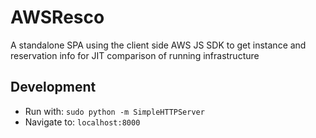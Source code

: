 # AWSResco
A standalone SPA using the client side AWS JS SDK to get instance and reservation info for JIT comparison of running infrastructure

## Development
- Run with: `sudo python -m SimpleHTTPServer`
- Navigate to: `localhost:8000`
